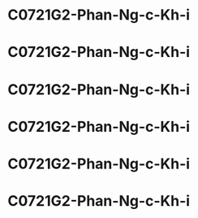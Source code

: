 # C0721G2-Phan-Ng-c-Kh-i
# C0721G2-Phan-Ng-c-Kh-i
# C0721G2-Phan-Ng-c-Kh-i
# C0721G2-Phan-Ng-c-Kh-i
# C0721G2-Phan-Ng-c-Kh-i
# C0721G2-Phan-Ng-c-Kh-i
